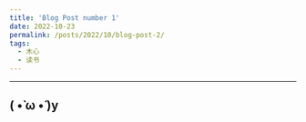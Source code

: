 ```yaml
---
title: 'Blog Post number 1'
date: 2022-10-23
permalink: /posts/2022/10/blog-post-2/
tags:
  - 木心
  - 读书
---
```


--------

( •̀ ω •́ )y
--------
